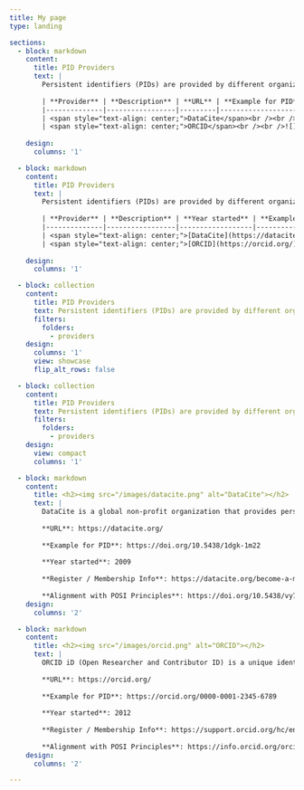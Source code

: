 ```yaml
---
title: My page
type: landing

sections:
  - block: markdown
    content:
      title: PID Providers
      text: |
        Persistent identifiers (PIDs) are provided by different organizations, so called PID providers. While often one provider focuses on one type of PID, a provider could have a service range offering several different types of PIDs. Vice versa, one type of PID can be offered by more than one provider, such as in the case of DOIs, but could also be exclusive to one particular provider, such as in the case of ORCID. The following table gives an overview of PIDs and PID providers. Please note that this list is not comprehensive and is a work in progress. We welcome any suggestions for additional PIDs or providers that could be added to this list.
        
        | **Provider** | **Description** | **URL** | **Example for PID** | **Year started** | **Register / Membership Info** | **Alignment with POSI Principles** |
        |--------------|-----------------|---------|---------------------|------------------|--------------------------------|------------------------------------|
        | <span style="text-align: center;">DataCite</span><br /><br />![](datacite.png) | DataCite is a global non-profit organization that provides persistent identifiers (DOIs) for research data and other scholarly outputs, helping to improve the discoverability, accessibility, and reuse of research. It collaborates with institutions, researchers, and data centers to make data a first-class research output through the use of metadata and persistent identifiers. | https://datacite.org/ | https://doi.org/10.5438/1dgk-1m22 | 2009 | https://datacite.org/become-a-member/ | https://doi.org/10.5438/vy7h-g464 |
        | <span style="text-align: center;">ORCID</span><br /><br />![](orcid.png) | ORCID iD (Open Researcher and Contributor ID) is a unique identifier for researchers, used to track their publications and contributions. | https://orcid.org/ | https://orcid.org/0000-0001-2345-6789 | 2012 | https://support.orcid.org/hc/en-us/articles/360006897454-How-do-I-register-for-an-ORCID-ID | https://info.orcid.org/orcids-self-assessment-of-the-posi-principles/ |
        
    design:
      columns: '1'

  - block: markdown
    content:
      title: PID Providers
      text: |
        Persistent identifiers (PIDs) are provided by different organizations, so called PID providers. While often one provider focuses on one type of PID, a provider could have a service range offering several different types of PIDs. Vice versa, one type of PID can be offered by more than one provider, such as in the case of DOIs, but could also be exclusive to one particular provider, such as in the case of ORCID. The following table gives an overview of PIDs and PID providers. Please note that this list is not comprehensive and is a work in progress. We welcome any suggestions for additional PIDs or providers that could be added to this list.
        
        | **Provider** | **Description** | **Year started** | **Example for PID** | **Register / Membership Info** | **Alignment with POSI Principles** |
        |--------------|-----------------|------------------|---------------------|--------------------------------|------------------------------------|
        | <span style="text-align: center;">[DataCite](https://datacite.org/)</span><br /><br />![](datacite.png) | DataCite is a global non-profit organization that provides persistent identifiers (DOIs) for research data and other scholarly outputs, helping to improve the discoverability, accessibility, and reuse of research. It collaborates with institutions, researchers, and data centers to make data a first-class research output through the use of metadata and persistent identifiers. | 2009 | https://doi.org/10.5438/1dgk-1m22 | [_DataCite: Become a Member_](https://datacite.org/become-a-member/) | [_DataCite’s commitment to The Principles of Open Scholarly Infrastructure_](https://doi.org/10.5438/vy7h-g464) |
        | <span style="text-align: center;">[ORCID](https://orcid.org/)</span><br /><br />![](orcid.png) | ORCID iD (Open Researcher and Contributor ID) is a unique identifier for researchers, used to track their publications and contributions. | 2012 | https://orcid.org/0000-0001-2345-6789 | [_How do I register for an ORCID ID_](https://support.orcid.org/hc/en-us/articles/360006897454-How-do-I-register-for-an-ORCID-ID) | [_ORCID's Self-Assessment of the POSI Principles_](https://info.orcid.org/orcids-self-assessment-of-the-posi-principles/) |
        
    design:
      columns: '1'

  - block: collection
    content:
      title: PID Providers
      text: Persistent identifiers (PIDs) are provided by different organizations, so called PID providers. While often one provider focuses on one type of PID, a provider could have a service range offering several different types of PIDs. Vice versa, one type of PID can be offered by more than one provider, such as in the case of DOIs, but could also be exclusive to one particular provider, such as in the case of ORCID. The following table gives an overview of PIDs and PID providers. Please note that this list is not comprehensive and is a work in progress. We welcome any suggestions for additional PIDs or providers that could be added to this list.
      filters:
        folders:
          - providers
    design:
      columns: '1'
      view: showcase
      flip_alt_rows: false

  - block: collection
    content:
      title: PID Providers
      text: Persistent identifiers (PIDs) are provided by different organizations, so called PID providers. While often one provider focuses on one type of PID, a provider could have a service range offering several different types of PIDs. Vice versa, one type of PID can be offered by more than one provider, such as in the case of DOIs, but could also be exclusive to one particular provider, such as in the case of ORCID. The following table gives an overview of PIDs and PID providers. Please note that this list is not comprehensive and is a work in progress. We welcome any suggestions for additional PIDs or providers that could be added to this list.
      filters:
        folders:
          - providers
    design:
      view: compact
      columns: '1'

  - block: markdown
    content:
      title: <h2><img src="/images/datacite.png" alt="DataCite"></h2>
      text: |
        DataCite is a global non-profit organization that provides persistent identifiers (DOIs) for research data and other scholarly outputs, helping to improve the discoverability, accessibility, and reuse of research. It collaborates with institutions, researchers, and data centers to make data a first-class research output through the use of metadata and persistent identifiers.
        
        **URL**: https://datacite.org/
        
        **Example for PID**: https://doi.org/10.5438/1dgk-1m22
        
        **Year started**: 2009
        
        **Register / Membership Info**: https://datacite.org/become-a-member/
        
        **Alignment with POSI Principles**: https://doi.org/10.5438/vy7h-g464
    design:
      columns: '2'

  - block: markdown
    content:
      title: <h2><img src="/images/orcid.png" alt="ORCID"></h2>
      text: |
        ORCID iD (Open Researcher and Contributor ID) is a unique identifier for researchers, used to track their publications and contributions.
        
        **URL**: https://orcid.org/
        
        **Example for PID**: https://orcid.org/0000-0001-2345-6789
        
        **Year started**: 2012
        
        **Register / Membership Info**: https://support.orcid.org/hc/en-us/articles/360006897454-How-do-I-register-for-an-ORCID-ID
        
        **Alignment with POSI Principles**: https://info.orcid.org/orcids-self-assessment-of-the-posi-principles/
    design:
      columns: '2'

---
```


